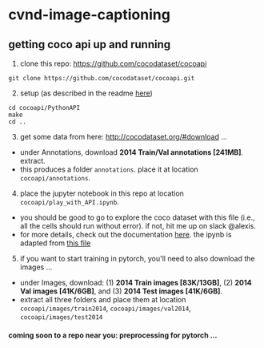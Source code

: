 # cvnd-image-captioning

## getting coco api up and running

1. clone this repo: https://github.com/cocodataset/cocoapi
```
git clone https://github.com/cocodataset/cocoapi.git
```

2. setup (as described in the readme [here](https://github.com/cocodataset/cocoapi))
```
cd cocoapi/PythonAPI
make
cd ..
```

3. get some data from here: http://cocodataset.org/#download ... 
 - under Annotations, download **2014 Train/Val annotations [241MB]**.  extract.  
 - this produces a folder `annotations`.  place it at location `cocoapi/annotations`.
  
4. place the jupyter notebook in this repo at location `cocoapi/play_with_API.ipynb`.  
 - you should be good to go to explore the coco dataset with this file (i.e., all the cells should run without error).  if not, hit me up on slack @alexis.  
 - for more details, check out the documentation [here](http://cocodataset.org/#download). the ipynb is adapted from [this file](https://github.com/cocodataset/cocoapi/blob/master/PythonAPI/pycocoDemo.ipynb)

5. if you want to start training in pytorch, you'll need to also download the images ... 
 - under Images, download: (1) **2014 Train images [83K/13GB]**, (2) **2014 Val images [41K/6GB]**, and (3) **2014 Test images [41K/6GB]**.  
 - extract all three folders and place them at location `cocoapi/images/train2014`, `cocoapi/images/val2014`, `cocoapi/images/test2014`

#### coming soon to a repo near you: preprocessing for pytorch ...
